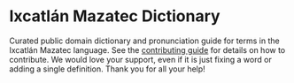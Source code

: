 
# Ixcatlán Mazatec Dictionary

Curated public domain dictionary and pronunciation guide for terms in the Ixcatlán Mazatec language. See the [contributing guide](https://github.com/drumworkteam/term/blob/make/.github/contributing.md) for details on how to contribute. We would love your support, even if it is just fixing a word or adding a single definition. Thank you for all your help!
